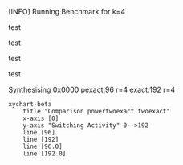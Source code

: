[INFO] Running Benchmark for k=4

test

test

test

test

Synthesising 0x0000 pexact:96 r=4 exact:192 r=4

```mermaid
xychart-beta
    title "Comparison powertwoexact twoexact"
    x-axis [0]
    y-axis "Switching Activity" 0-->192
    line [96]
    line [192]
    line [96.0]
    line [192.0]
```
